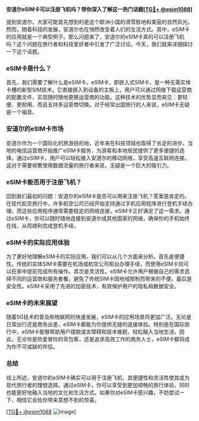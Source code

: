 **安道尔eSIM卡可以注册飞机吗？带你深入了解这一热门话题[[TG💪+ @esim1088](https://t.me/s/esim1088)]**

提到安道尔，大家可能首先想到的是这个欧洲小国的滑雪胜地和美丽的自然风光。然而，随着科技的发展，安道尔也在悄然改变着人们的生活方式。其中，eSIM卡的应用就是一个典型例子。那么问题来了，安道尔的eSIM卡真的可以注册飞机吗？这个问题在旅行者和科技爱好者中引发了广泛讨论。今天，我们就来详细探讨一下这个话题。

### eSIM卡是什么？

首先，我们需要了解什么是eSIM卡。eSIM卡，即嵌入式SIM卡，是一种无需实体卡槽的新型SIM技术。它直接嵌入到设备的主板上，用户可以通过网络下载运营商的配置文件，实现随时随地更换运营商的功能。这种技术的优势显而易见：更轻便、更耐用，而且支持多运营商切换。对于经常出国旅行的人来说，eSIM卡无疑是一个福音。

### 安道尔的eSIM卡市场

安道尔作为一个国际化的旅游目的地，近年来在科技领域也取得了长足的进步。当地的电信运营商开始推广eSIM卡服务，为游客和本地居民提供了更多便捷的选择。通过eSIM卡，用户可以轻松接入安道尔的移动网络，享受高速互联网连接。这对于需要频繁使用数据流量的旅行者来说，无疑是一个巨大的吸引力。

### eSIM卡能否用于注册飞机？

回到我们最初的问题：安道尔的eSIM卡是否可以用来注册飞机？答案是肯定的。在现代航空旅行中，许多航空公司已经开始支持通过手机应用程序进行登机手续办理。而这些应用程序通常需要稳定的网络连接，eSIM卡正好满足了这一需求。通过eSIM卡，你可以随时随地连接到安道尔或其他国家的网络，确保你的手机始终在线，从而顺利完成登机手续。

### eSIM卡的实际应用体验

为了更好地理解eSIM卡的实际应用，我们可以从几个方面来分析。首先是便捷性。传统的实体SIM卡需要在机场或航空公司柜台办理手续，而使用eSIM卡则可以在家中提前完成所有操作。其次是灵活性。eSIM卡允许用户根据自己的需求选择不同的运营商和服务套餐，避免了传统SIM卡因地域限制而带来的不便。最后是安全性。eSIM卡采用了先进的加密技术，有效保护用户的隐私和数据安全。

### eSIM卡的未来展望

随着5G技术的普及和物联网的快速发展，eSIM卡的应用场景将更加广泛。无论是日常出行还是商务出差，eSIM卡都能为你提供无缝的连接体验。特别是在国际旅行中，eSIM卡能够帮助用户摆脱语言障碍和技术难题，轻松融入当地生活。因此，无论你是热爱冒险的背包客，还是追求高效工作的商务人士，eSIM卡都将成为你不可或缺的伴侣。

### 总结

综上所述，安道尔的eSIM卡确实可以用于注册飞机，其便捷性和灵活性使其成为现代旅行者的理想选择。通过eSIM卡，你可以享受到更加顺畅的旅行体验，同时也能更好地融入当地的文化和生活方式。如果你对eSIM卡感兴趣，不妨尝试一下，相信它会给你带来意想不到的惊喜。

[[TG💪+ @esim1088](https://t.me/s/esim1088) ![Image](https://i.postimg.cc/4NQfJmqS/Snipaste-2025-05-13-00-14-12.png)]